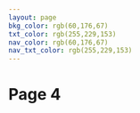 ```yaml
---
layout: page
bkg_color: rgb(60,176,67)
txt_color: rgb(255,229,153)
nav_color: rgb(60,176,67)
nav_txt_color: rgb(255,229,153)
---
```


# Page 4
